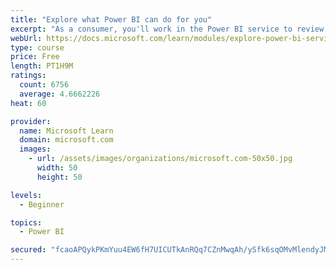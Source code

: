 ```yaml
---
title: "Explore what Power BI can do for you"
excerpt: "As a consumer, you'll work in the Power BI service to review and interact with content that has been shared with you. This module provides the foundational information that you need to work effectively in the Power BI service."
webUrl: https://docs.microsoft.com/learn/modules/explore-power-bi-service/
type: course
price: Free
length: PT1H9M
ratings:
  count: 6756
  average: 4.6662226
heat: 60

provider:
  name: Microsoft Learn
  domain: microsoft.com
  images:
    - url: /assets/images/organizations/microsoft.com-50x50.jpg
      width: 50
      height: 50

levels:
  - Beginner

topics:
  - Power BI

secured: "fcaoAPQykPKmYuu4EW6fH7UICUTkAnRQq7CZnMwqAh/ySfk6sqOMvMlendyJMLRN6sF4vvIJ4Co5GUtoyK0HD58UhqJikDmKIhHf/AxVU4Ry7AZbQAWNmb5g2cSnE6oJyb7ubeekWAxs+Fnyd6rbpzCrJ1jSjinpSmS4vJ6izppEftvtXQrZTLMtTcqqTcnYzj6nfEzIwt8jO0Dnfiwl5CApDXkhU7n/toSvEiDd8Cpod9UeR6lr6gG/u8RKsZ5iI1G0Dm2qEUisAcgzDOk3uNj7NPXKyisjz4CsfvKbWUw+ULIIcGH92alD1aC5hyXTXTrTo8Aga3Bi46ae3LxxlcAxdQ7t1BjLywVF61+HY1RaD34of4amw7HqisObTACmUiaKEYyFCOaijt25h3pXTfNdO04Jba7kLGRC9oelKb4=;JkbmUs6lZZbDPDANZoMNqg=="
---
```


